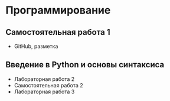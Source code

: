 # Программирование

## Самостоятельная работа 1
+ GitHub, разметка

## Введение в Python и основы синтаксиса
+ Лабораторная работа 2 
+ Самостоятельная работа 2 
+ Лабораторная работа 3
